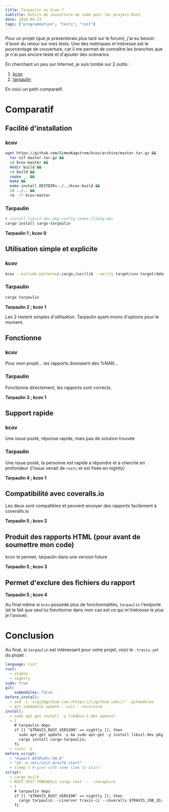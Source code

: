 ```yaml
---
title: Tarpaulin ou kcov ?
subtitle: Outils de couverture de code pour les projets Rust
date: 2018-04-23
tags: ["programmation", "tests", "rust"]
---
```


Pour un projet (que je présenterais plus tard sur le forum), j'ai eu besoin d'avoir du retour sur mes tests. Une des métriques m'intéresse est le pourcentage de couverture, car il me permet de connaître les branches que je n'ai pas encore testé et d'ajouter des scénarios.

En cherchant un peu sur Internet, je suis tombé sur 2 outils :

1. [kcov](https://github.com/SimonKagstrom/kcov/)
2. [tarpaulin](https://github.com/xd009642/tarpaulin)

En voici un petit comparatif.

# Comparatif

## Facilité d'installation

### kcov

```bash
wget https://github.com/SimonKagstrom/kcov/archive/master.tar.gz &&
  tar xzf master.tar.gz &&
  cd kcov-master &&
  mkdir build &&
  cd build &&
  cmake .. &&
  make &&
  make install DESTDIR=../../kcov-build &&
  cd ../.. &&
  rm -rf kcov-master
```

### Tarpaulin

```bash
# install libssl-dev pkg-config cmake zlib1g-dev
cargo install cargo-tarpaulin
```

**Tarpaulin 1 ; kcov 0**

## Utilisation simple et explicite

### kcov

```bash
kcov --exclude-pattern=/.cargo,/usr/lib --verify target/cov target/debug/<PROJECT-NAME>-<hash>
```

### Tarpaulin

```bash
cargo tarpaulin
```

**Tarpaulin 2 ; kcov 1**

Les 2 restent simples d'utilisation. Tarpaulin ayant moins d'options pour le moment.

## Fonctionne

### kcov

Pour mon projet... les rapports donnaient des %NAN...

### Tarpaulin

Fonctionne directement, les rapports sont corrects.

**Tarpaulin 3 ; kcov 1**

## Support rapide

### kcov

Une issue posté, réponse rapide, mais pas de solution trouvée

### Tarpaulin

Une issue posté, la personne est rapide a répondre et a cherché en profondeur (l'issue venait de `rustc` et est fixée en nightly)

**Tarpaulin 4 ; kcov 1**

## Compatibilité avec coveralls.io

Les deux sont compatibles et peuvent envoyer des rapports facilement à coveralls.io

**Tarpaulin 5 ; kcov 2**

## Produit des rapports HTML (pour avant de soumettre mon code)

kcov le permet, tarpaulin dans une version future

**Tarpaulin 5 ; kcov 3**

## Permet d'exclure des fichiers du rapport

**Tarpaulin 5 ; kcov 4**

Au final même si `kcov` possède plus de fonctionnalités, `tarpaulin` l'emporte (et le fait que seul lui fonctionne dans mon cas est ce qui m'intéresse le plus je l'avoue).


# Conclusion

Au final, si `tarpaulin` est intéressant pour votre projet, voici le `.travis.yml` du projet :

```yml
language: rust
rust:
  - stable
  - nightly
sudo: true
git:
    submodules: false
before_install:
  - sed -i 's/git@github.com:/https:\/\/github.com\//' .gitmodules
  - git submodule update --init --recursive
install:
  - sudo apt-get install -y libdbus-1-dev openssl
  - |
    # tarpaulin deps
    if [[ "$TRAVIS_RUST_VERSION" == nightly ]]; then
      sudo apt-get update -y && sudo apt-get -y install libssl-dev pkg-config cmake zlib1g-dev;
      cargo install cargo-tarpaulin;
    fi
  - rustc -V
before_script:
  - "export DISPLAY=:99.0"
  - "sh -e /etc/init.d/xvfb start"
  - sleep 3 # give xvfb some time to start
script:
  - cargo build
  - RUST_TEST_THREADS=1 cargo test -- --nocapture
  - |
    # tarpaulin deps
    if [[ "$TRAVIS_RUST_VERSION" == nightly ]]; then
      cargo tarpaulin --ciserver travis-ci --coveralls $TRAVIS_JOB_ID;
    fi
```
